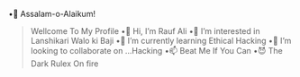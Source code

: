 •💓 Assalam-o-Alaikum!
> Wellcome To My Profile
•👋 Hi, I’m Rauf Ali
•👀 I’m interested in Lanshikari Walo ki Baji
•🌱 I’m currently learning Ethical Hacking
•💞️ I’m looking to collaborate on ...Hacking
•📫 Beat Me If You Can
•😈 The Dark Rulex On fire
